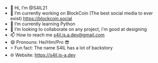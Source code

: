 - 👋 Hi, I’m @S4IL21
- 👀 I’m currently working on BlockCoin (The best social media to ever exist) https://blockcoin.social
- 🌱 I’m currently learning Python
- 💞️ I’m looking to collaborate on any project, i'm good at designing
- 📫 How to reach me s4il.is.a.dev@gmail.com
- 😄 Pronouns: He/Him/Pro 😎
- ⚡ Fun fact: The name S4IL has a lot of backstory
- 🌐 Website: https://s4il.is-a.dev
